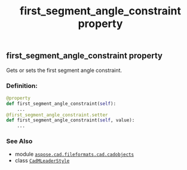 ﻿---
title: first_segment_angle_constraint property
second_title: Aspose.CAD for Python via .NET API References
description: 
type: docs
weight: 400
url: /python-net/aspose.cad.fileformats.cad.cadobjects/cadmleaderstyle/first_segment_angle_constraint/
is_root: false
---

## first_segment_angle_constraint property


Gets or sets the first segment angle constraint.
### Definition:
```python
@property
def first_segment_angle_constraint(self):
    ...
@first_segment_angle_constraint.setter
def first_segment_angle_constraint(self, value):
    ...
```

### See Also
* module [`aspose.cad.fileformats.cad.cadobjects`](../../)
* class [`CadMLeaderStyle`](/cad/python-net/aspose.cad.fileformats.cad.cadobjects/cadmleaderstyle)
